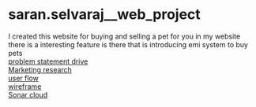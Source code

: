 # saran.selvaraj__web_project
I created this website for buying and selling a pet for you in my website there is a interesting feature is there 
that is introducing emi system to buy pets <br>
 <a href="https://drive.google.com/drive/u/0/folders/1FSxHTmsoCz5ibuJJf9kfhPs4cypCDUPr">problem statement drive</a><br>
 <a href="https://only4pets.com/">Marketing research</a><br>
 <a href="https://drive.google.com/drive/u/0/folders/1fbYdPPxEcfrrSNDm6HAPNBnQ-NHVSfIr">user flow</a><br>
 <a href="https://drive.google.com/drive/u/0/folders/1TjlvoOOy5uS2iV6FcNz_6t8DX-HdsDIL">wireframe</a><br>
 <a href="https://sonarcloud.io/project/overview?id=fssa-batch3_saran.selvaraj__web_project">Sonar cloud</a>
